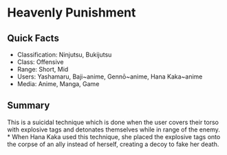 # Heavenly Punishment

## Quick Facts
- Classification: Ninjutsu, Bukijutsu
- Class: Offensive
- Range: Short, Mid
- Users: Yashamaru, Baji~anime, Gennō~anime, Hana Kaka~anime
- Media: Anime, Manga, Game

## Summary
This is a suicidal technique which is done when the user covers their torso with explosive tags and detonates themselves while in range of the enemy. * When Hana Kaka used this technique, she placed the explosive tags onto the corpse of an ally instead of herself, creating a decoy to fake her death.
